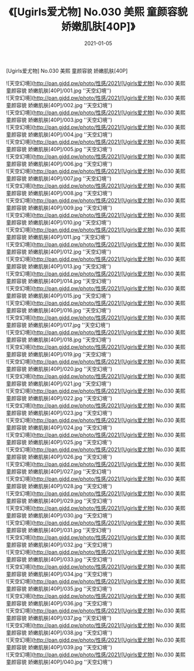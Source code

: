 ﻿---
layout: post
title:  《[Ugirls爱尤物] No.030 美熙 童颜容貌 娇嫩肌肤[40P]》
date:   2021-01-05
img: http://pan.gjdd.pw/photo/性感/2021/[Ugirls爱尤物] No.030 美熙 童颜容貌 娇嫩肌肤[40P]/000.jpg
categories: [美女, 性感, 泳衣]
---

[Ugirls爱尤物] No.030 美熙 童颜容貌 娇嫩肌肤[40P]



![天空幻境](http://pan.gjdd.pw/photo/性感/2021/[Ugirls爱尤物] No.030 美熙 童颜容貌 娇嫩肌肤[40P]/001.jpg ''天空幻境'') <br>
![天空幻境](http://pan.gjdd.pw/photo/性感/2021/[Ugirls爱尤物] No.030 美熙 童颜容貌 娇嫩肌肤[40P]/002.jpg ''天空幻境'') <br>
![天空幻境](http://pan.gjdd.pw/photo/性感/2021/[Ugirls爱尤物] No.030 美熙 童颜容貌 娇嫩肌肤[40P]/003.jpg ''天空幻境'') <br>
![天空幻境](http://pan.gjdd.pw/photo/性感/2021/[Ugirls爱尤物] No.030 美熙 童颜容貌 娇嫩肌肤[40P]/004.jpg ''天空幻境'') <br>
![天空幻境](http://pan.gjdd.pw/photo/性感/2021/[Ugirls爱尤物] No.030 美熙 童颜容貌 娇嫩肌肤[40P]/005.jpg ''天空幻境'') <br>
![天空幻境](http://pan.gjdd.pw/photo/性感/2021/[Ugirls爱尤物] No.030 美熙 童颜容貌 娇嫩肌肤[40P]/006.jpg ''天空幻境'') <br>
![天空幻境](http://pan.gjdd.pw/photo/性感/2021/[Ugirls爱尤物] No.030 美熙 童颜容貌 娇嫩肌肤[40P]/007.jpg ''天空幻境'') <br>
![天空幻境](http://pan.gjdd.pw/photo/性感/2021/[Ugirls爱尤物] No.030 美熙 童颜容貌 娇嫩肌肤[40P]/008.jpg ''天空幻境'') <br>
![天空幻境](http://pan.gjdd.pw/photo/性感/2021/[Ugirls爱尤物] No.030 美熙 童颜容貌 娇嫩肌肤[40P]/009.jpg ''天空幻境'') <br>
![天空幻境](http://pan.gjdd.pw/photo/性感/2021/[Ugirls爱尤物] No.030 美熙 童颜容貌 娇嫩肌肤[40P]/010.jpg ''天空幻境'') <br>
![天空幻境](http://pan.gjdd.pw/photo/性感/2021/[Ugirls爱尤物] No.030 美熙 童颜容貌 娇嫩肌肤[40P]/011.jpg ''天空幻境'') <br>
![天空幻境](http://pan.gjdd.pw/photo/性感/2021/[Ugirls爱尤物] No.030 美熙 童颜容貌 娇嫩肌肤[40P]/012.jpg ''天空幻境'') <br>
![天空幻境](http://pan.gjdd.pw/photo/性感/2021/[Ugirls爱尤物] No.030 美熙 童颜容貌 娇嫩肌肤[40P]/013.jpg ''天空幻境'') <br>
![天空幻境](http://pan.gjdd.pw/photo/性感/2021/[Ugirls爱尤物] No.030 美熙 童颜容貌 娇嫩肌肤[40P]/014.jpg ''天空幻境'') <br>
![天空幻境](http://pan.gjdd.pw/photo/性感/2021/[Ugirls爱尤物] No.030 美熙 童颜容貌 娇嫩肌肤[40P]/015.jpg ''天空幻境'') <br>
![天空幻境](http://pan.gjdd.pw/photo/性感/2021/[Ugirls爱尤物] No.030 美熙 童颜容貌 娇嫩肌肤[40P]/016.jpg ''天空幻境'') <br>
![天空幻境](http://pan.gjdd.pw/photo/性感/2021/[Ugirls爱尤物] No.030 美熙 童颜容貌 娇嫩肌肤[40P]/017.jpg ''天空幻境'') <br>
![天空幻境](http://pan.gjdd.pw/photo/性感/2021/[Ugirls爱尤物] No.030 美熙 童颜容貌 娇嫩肌肤[40P]/018.jpg ''天空幻境'') <br>
![天空幻境](http://pan.gjdd.pw/photo/性感/2021/[Ugirls爱尤物] No.030 美熙 童颜容貌 娇嫩肌肤[40P]/019.jpg ''天空幻境'') <br>
![天空幻境](http://pan.gjdd.pw/photo/性感/2021/[Ugirls爱尤物] No.030 美熙 童颜容貌 娇嫩肌肤[40P]/020.jpg ''天空幻境'') <br>
![天空幻境](http://pan.gjdd.pw/photo/性感/2021/[Ugirls爱尤物] No.030 美熙 童颜容貌 娇嫩肌肤[40P]/021.jpg ''天空幻境'') <br>
![天空幻境](http://pan.gjdd.pw/photo/性感/2021/[Ugirls爱尤物] No.030 美熙 童颜容貌 娇嫩肌肤[40P]/022.jpg ''天空幻境'') <br>
![天空幻境](http://pan.gjdd.pw/photo/性感/2021/[Ugirls爱尤物] No.030 美熙 童颜容貌 娇嫩肌肤[40P]/023.jpg ''天空幻境'') <br>
![天空幻境](http://pan.gjdd.pw/photo/性感/2021/[Ugirls爱尤物] No.030 美熙 童颜容貌 娇嫩肌肤[40P]/024.jpg ''天空幻境'') <br>
![天空幻境](http://pan.gjdd.pw/photo/性感/2021/[Ugirls爱尤物] No.030 美熙 童颜容貌 娇嫩肌肤[40P]/025.jpg ''天空幻境'') <br>
![天空幻境](http://pan.gjdd.pw/photo/性感/2021/[Ugirls爱尤物] No.030 美熙 童颜容貌 娇嫩肌肤[40P]/026.jpg ''天空幻境'') <br>
![天空幻境](http://pan.gjdd.pw/photo/性感/2021/[Ugirls爱尤物] No.030 美熙 童颜容貌 娇嫩肌肤[40P]/027.jpg ''天空幻境'') <br>
![天空幻境](http://pan.gjdd.pw/photo/性感/2021/[Ugirls爱尤物] No.030 美熙 童颜容貌 娇嫩肌肤[40P]/028.jpg ''天空幻境'') <br>
![天空幻境](http://pan.gjdd.pw/photo/性感/2021/[Ugirls爱尤物] No.030 美熙 童颜容貌 娇嫩肌肤[40P]/029.jpg ''天空幻境'') <br>
![天空幻境](http://pan.gjdd.pw/photo/性感/2021/[Ugirls爱尤物] No.030 美熙 童颜容貌 娇嫩肌肤[40P]/030.jpg ''天空幻境'') <br>
![天空幻境](http://pan.gjdd.pw/photo/性感/2021/[Ugirls爱尤物] No.030 美熙 童颜容貌 娇嫩肌肤[40P]/031.jpg ''天空幻境'') <br>
![天空幻境](http://pan.gjdd.pw/photo/性感/2021/[Ugirls爱尤物] No.030 美熙 童颜容貌 娇嫩肌肤[40P]/032.jpg ''天空幻境'') <br>
![天空幻境](http://pan.gjdd.pw/photo/性感/2021/[Ugirls爱尤物] No.030 美熙 童颜容貌 娇嫩肌肤[40P]/033.jpg ''天空幻境'') <br>
![天空幻境](http://pan.gjdd.pw/photo/性感/2021/[Ugirls爱尤物] No.030 美熙 童颜容貌 娇嫩肌肤[40P]/034.jpg ''天空幻境'') <br>
![天空幻境](http://pan.gjdd.pw/photo/性感/2021/[Ugirls爱尤物] No.030 美熙 童颜容貌 娇嫩肌肤[40P]/035.jpg ''天空幻境'') <br>
![天空幻境](http://pan.gjdd.pw/photo/性感/2021/[Ugirls爱尤物] No.030 美熙 童颜容貌 娇嫩肌肤[40P]/036.jpg ''天空幻境'') <br>
![天空幻境](http://pan.gjdd.pw/photo/性感/2021/[Ugirls爱尤物] No.030 美熙 童颜容貌 娇嫩肌肤[40P]/037.jpg ''天空幻境'') <br>
![天空幻境](http://pan.gjdd.pw/photo/性感/2021/[Ugirls爱尤物] No.030 美熙 童颜容貌 娇嫩肌肤[40P]/038.jpg ''天空幻境'') <br>
![天空幻境](http://pan.gjdd.pw/photo/性感/2021/[Ugirls爱尤物] No.030 美熙 童颜容貌 娇嫩肌肤[40P]/039.jpg ''天空幻境'') <br>
![天空幻境](http://pan.gjdd.pw/photo/性感/2021/[Ugirls爱尤物] No.030 美熙 童颜容貌 娇嫩肌肤[40P]/040.jpg ''天空幻境'') <br>